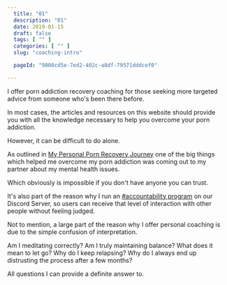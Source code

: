 ```yaml
---
  title: "01"
  description: "01"
  date: 2019-01-15
  draft: false
  tags: [ "" ]
  categories: [ "" ]
  slug: "coaching-intro"

  pageId: "9000cd5e-7ed2-402c-a8df-79571dddcef0"

---
```


I offer porn addiction recovery coaching for those seeking more targeted advice from someone who's been there before.

In most cases, the articles and resources on this website should provide you with all the knowledge necessary to help you overcome your porn addiction.

However, it can be difficult to do alone.

As outlined in <a class="link" href="/articles/my-personal-porn-recovery-journey/">My Personal Porn Recovery Journey</a> one of the big things which helped me overcome my porn addiction was coming out to my partner about my mental health issues.

Which obviously is impossible if you don't have anyone you can trust.

It's also part of the reason why I run an <a class="link" href="https://discord.gg/YETRkSj">#accountability program</a> on our Discord Server, so users can receive that level of interaction with other people without feeling judged.

Not to mention, a large part of the reason why I offer personal coaching is due to the simple confusion of interpretation. 

Am I meditating correctly? Am I truly maintaining balance? What does it mean to let go? Why do I keep relapsing? Why do I always end up distrusting the process after a few months?

All questions I can provide a definite answer to.
